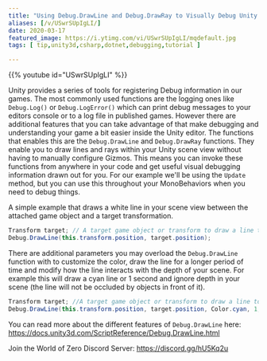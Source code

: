 ```yaml
---
title: "Using Debug.DrawLine and Debug.DrawRay to Visually Debug Unity 3D - Quick Tip"
aliases: [/v/USwrSUpIgLI/]
date: 2020-03-17
featured_image: https://i.ytimg.com/vi/USwrSUpIgLI/mqdefault.jpg
tags: [ tip,unity3d,csharp,dotnet,debugging,tutorial ]

---
```


{{% youtube id="USwrSUpIgLI" %}}

Unity provides a series of tools for registering Debug information in our games. The most commonly used functions are the logging ones like `Debug.Log()` or `Debug.LogError()` which can print debug messages to your editors console or to a log file in published games. However there are additional features that you can take advantage of that make debugging and understanding your game a bit easier inside the Unity editor. The functions that enables this are the `Debug.DrawLine` and `Debug.DrawRay` functions. They enable you to draw lines and rays within your Unity scene view without having to manually configure Gizmos. This means you can invoke these functions from anywhere in your code and get useful visual debugging information drawn out for you. For our example we'll be using the `Update` method, but you can use this throughout your MonoBehaviors when you need to debug things.

A simple example that draws a white line in your scene view between the attached game object and a target transformation.

```csharp
Transform target; // A target game object or transform to draw a line to.
Debug.DrawLine(this.transform.position, target.position);
```

There are additional parameters you may overload the `Debug.DrawLine` function with to customize the color, draw the line for a longer period of time and modify how the line interacts with the depth of your scene. For example this will draw a cyan line or 1 second and ignore depth in your scene (the line will not be occluded by objects in front of it).

```csharp
Transform target; //A target game object or transform to draw a line to.
Debug.DrawLine(this.transform.position, target.position, Color.cyan, 1, false);
```

You can read more about the different features of `Debug.DrawLine` here: https://docs.unity3d.com/ScriptReference/Debug.DrawLine.html

Join the World of Zero Discord Server: https://discord.gg/hU5Kq2u